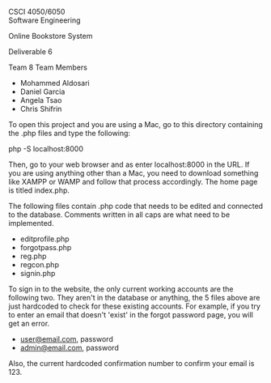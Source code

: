 CSCI 4050/6050  
Software Engineering 

Online Bookstore System 

Deliverable 6

Team 8
Team Members

- Mohammed Aldosari
- Daniel Garcia
- Angela Tsao
- Chris Shifrin

To open this project and you are using a Mac, go to this directory containing the .php files and type the following:

php -S localhost:8000

Then, go to your web browser and as enter localhost:8000 in the URL. If you are using anything other than a Mac, you need to download something like XAMPP or WAMP and follow that process accordingly. The home page is titled index.php.

The following files contain .php code that needs to be edited and connected to the database. Comments written in all caps are what need to be implemented.
- editprofile.php
- forgotpass.php
- reg.php
- regcon.php
- signin.php

To sign in to the website, the only current working accounts are the following two. They aren't in the database or anything, the 5 files above are just hardcoded to check for these existing accounts. For example, if you try to enter an email that doesn't 'exist' in the forgot password page, you will get an error.
- user@email.com, password
- admin@email.com, password

Also, the current hardcoded confirmation number to confirm your email is 123.

